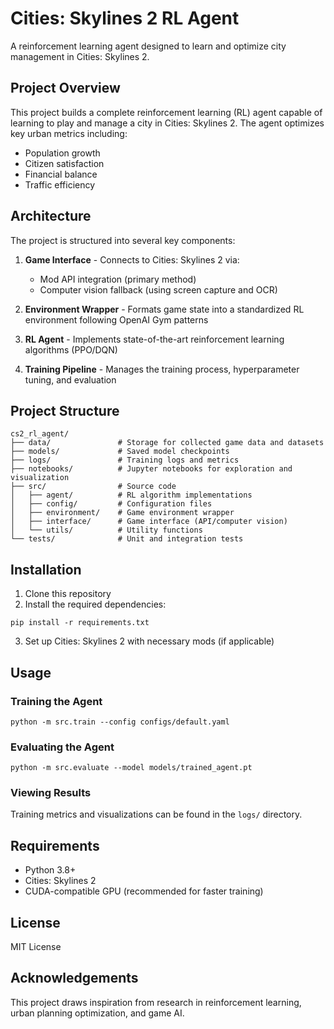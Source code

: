 # Cities: Skylines 2 RL Agent

A reinforcement learning agent designed to learn and optimize city management in Cities: Skylines 2.

## Project Overview

This project builds a complete reinforcement learning (RL) agent capable of learning to play and manage a city in Cities: Skylines 2. The agent optimizes key urban metrics including:
- Population growth
- Citizen satisfaction
- Financial balance
- Traffic efficiency

## Architecture

The project is structured into several key components:

1. **Game Interface** - Connects to Cities: Skylines 2 via:
   - Mod API integration (primary method)
   - Computer vision fallback (using screen capture and OCR)

2. **Environment Wrapper** - Formats game state into a standardized RL environment following OpenAI Gym patterns

3. **RL Agent** - Implements state-of-the-art reinforcement learning algorithms (PPO/DQN)

4. **Training Pipeline** - Manages the training process, hyperparameter tuning, and evaluation

## Project Structure

```
cs2_rl_agent/
├── data/               # Storage for collected game data and datasets
├── models/             # Saved model checkpoints
├── logs/               # Training logs and metrics
├── notebooks/          # Jupyter notebooks for exploration and visualization
├── src/                # Source code
│   ├── agent/          # RL algorithm implementations
│   ├── config/         # Configuration files
│   ├── environment/    # Game environment wrapper
│   ├── interface/      # Game interface (API/computer vision)
│   └── utils/          # Utility functions
└── tests/              # Unit and integration tests
```

## Installation

1. Clone this repository
2. Install the required dependencies:
```
pip install -r requirements.txt
```
3. Set up Cities: Skylines 2 with necessary mods (if applicable)

## Usage

### Training the Agent

```
python -m src.train --config configs/default.yaml
```

### Evaluating the Agent

```
python -m src.evaluate --model models/trained_agent.pt
```

### Viewing Results

Training metrics and visualizations can be found in the `logs/` directory.

## Requirements

- Python 3.8+
- Cities: Skylines 2
- CUDA-compatible GPU (recommended for faster training)

## License

MIT License

## Acknowledgements

This project draws inspiration from research in reinforcement learning, urban planning optimization, and game AI. 